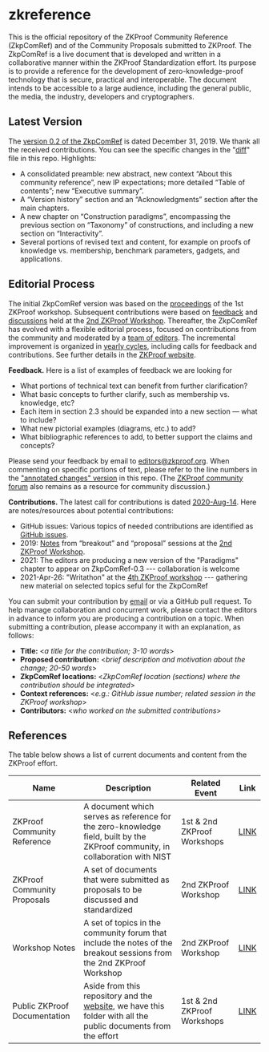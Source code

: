 # zkreference
This is the official repository of the ZKProof Community Reference (ZkpComRef) and of the Community Proposals submitted to ZKProof. The ZkpComRef is a live document that is developed and written in a collaborative manner within the ZKProof Standardization effort. Its purpose is to provide a reference for the development of zero-knowledge-proof technology that is secure, practical and interoperable. The document intends to be accessible to a large audience, including the general public, the media, the industry, developers and cryptographers.

## Latest Version
The [version 0.2 of the ZkpComRef](https://docs.zkproof.org/reference.pdf) is dated December 31, 2019. We thank all the received contributions. You can see the specific changes in the "[diff](https://github.com/zkpstandard/zkreference/raw/master/diff-v0.2-from-v0.1.pdf)" file in this repo. Highlights:
- A consolidated preamble: new abstract, new context “About this community reference”, new IP expectations; more detailed “Table of contents”; new “Executive summary”.
- A “Version history” section and an “Acknowledgments” section after the main chapters.
- A new chapter on “Construction paradigms”, encompassing the previous section on “Taxonomy” of constructions, and including a new section on “Interactivity”.
- Several portions of revised text and content, for example on proofs of knowledge vs. membership, benchmark parameters, gadgets, and applications.

## Editorial Process
The initial ZkpComRef version was based on the [proceedings](https://docs.zkproof.org/reference#version-history) of the 1st ZKProof workshop. Subsequent contributions were based on [feedback](https://csrc.nist.gov/CSRC/media/Projects/pec/documents/20190406-nist-pec-comments-on-zkproof-docs.pdf) and [discussions](https://community.zkproof.org/t/breakout-session-zkproof-proceedings-and-community-reference/152) held at the [2nd ZKProof Workshop](https://community.zkproof.org/t/2nd-zkproof-standards-workshop-in-berkeley-april-10-12/60/2). Thereafter, the ZkpComRef has evolved with a flexible editorial  process, focused on contributions from the community and moderated by a [team of editors](https://docs.zkproof.org/reference/process). The incremental improvement is organized in [yearly cycles](https://docs.zkproof.org/reference/process), including calls for feedback and contributions. See further details in the [ZKProof website](https://docs.zkproof.org/reference/process).

**Feedback.** Here is a list of examples of feedback we are looking for
- What portions of technical text can benefit from further clarification?
- What basic concepts to further clarify, such as membership vs. knowledge, etc?
- Each item in section 2.3 should be expanded into a new section — what to include?
- What new pictorial examples (diagrams, etc.) to add?
- What bibliographic references to add, to better support the claims and concepts?

Please send your feedback by email to editors@zkproof.org. When commenting on specific portions of text, please refer to the line numbers in the ["annotated changes" version](https://github.com/zkpstandard/zkreference/raw/master/changes-v0.2-from-v0.1.pdf) in this repo. (The [ZKProof community forum](https://community.zkproof.org) also remains as a resource for community discussion.)

**Contributions.** 
The latest call for contributions is dated [2020-Aug-14](https://github.com/zkpstandard/zkreference/raw/master/Call-2020-for-contribs-to-ZCRef.pdf).
Here are notes/resources about potential contributions:

- GitHub issues: Various topics of needed contributions are identified as [GitHub issues](https://github.com/zkpstandard/zkreference/issues).
- 2019: [Notes](https://community.zkproof.org/uploads/short-url/iOnBD0cnhxrRPIt4WNmYKEJBVHF.pdf) from “breakout” and “proposal” sessions at the [2nd ZKProof Workshop](https://zkproof.org/events/workshop2).
- 2021: The editors are producing a new version of the "Paradigms" chapter to appear on ZkpComRef-0.3 --- collaboration is welcome
- 2021-Apr-26: "Writathon" at the [4th ZKProof workshop](https://zkproof.org/events/workshop4/#schedule) --- gathering new material on selected topics seful for the ZkpComRef

You can submit your contribution by [email](editors@zkproof.org) or via a GitHub pull request. To help manage collaboration and concurrent work, please contact the editors in advance to inform you are producing a contribution on a topic. When submitting a contribution, please accompany it with an explanation, as follows:
- **Title:** <_a title for the contribution; 3-10 words_>
- **Proposed contribution:** <_brief description and motivation about the change; 20-50 words_>
- **ZkpComRef locations:** <_ZkpComRef location (sections) where the contribution should be integrated_>
- **Context references:** <_e.g.: GitHub issue number; related session in the ZKProof workshop_>
- **Contributors:** <_who worked on the submitted contributions_>

## References

The table below shows a list of current documents and content from the ZKProof effort.

| Name | Description | Related Event | Link | 
|-------------|-------|------| ----|
| ZKProof Community Reference | A document which serves as reference for the zero-knowledge field, built by the ZKProof community, in collaboration with NIST | 1st & 2nd ZKProof Workshops | [LINK](https://zkproof.org/ZKProofCommunityReference.pdf) |
| ZKProof Community Proposals | A set of documents that were submitted as proposals to be discussed and standardized | 2nd ZKProof Workshop | [LINK](https://github.com/zkpstandard/zkreference) |
| Workshop Notes | A set of topics in the community forum that include the notes of the breakout sessions from the 2nd ZKProof Workshop | 2nd ZKProof Workshop | [LINK](https://community.zkproof.org/c/zkproof-2019) |
| Public ZKProof Documentation | Aside from this repository and the [website](https://ZKProof.org), we have this folder with all the public documents from the effort | 1st & 2nd ZKProof Workshops | [LINK](https://drive.google.com/drive/u/2/folders/1HWZYMH-6Mx8wcX8geium506L0KRxcgPe) |
